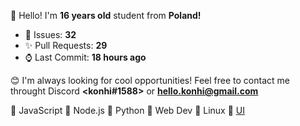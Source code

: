 
👋 Hello! I'm <b>16 years old</b> student from <b>Poland!</b>

- 🔮 Issues: **32**
- ✨ Pull Requests: **29**
- ⌚ Last Commit: **18 hours ago**

😊 I'm always looking for cool opportunities! Feel free to contact me throught Discord <b><konhi#1588></b> or <b>hello.konhi@gmail.com</b>

💛 JavaScript   💚 Node.js   💙 Python   🧡 Web Dev  🐧 Linux 🎨 [UI](https://dribbble.com/konhi)

